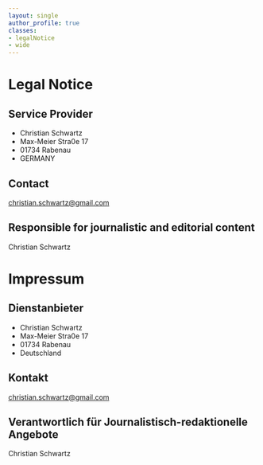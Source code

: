 ```yaml
---
layout: single
author_profile: true
classes:
- legalNotice
- wide
---
```


# Legal Notice

## Service Provider
- Christian Schwartz
- Max-Meier Stra0e 17
- 01734 Rabenau
- GERMANY

## Contact
[christian.schwartz@gmail.com](mailto:christian.schwartz@gmail.com)

## Responsible for journalistic and editorial content
Christian Schwartz

# Impressum

## Dienstanbieter
- Christian Schwartz
- Max-Meier Stra0e 17
- 01734 Rabenau
- Deutschland

## Kontakt
[christian.schwartz@gmail.com](mailto:christian.schwartz@gmail.com)

## Verantwortlich für Journalistisch-redaktionelle Angebote
Christian Schwartz